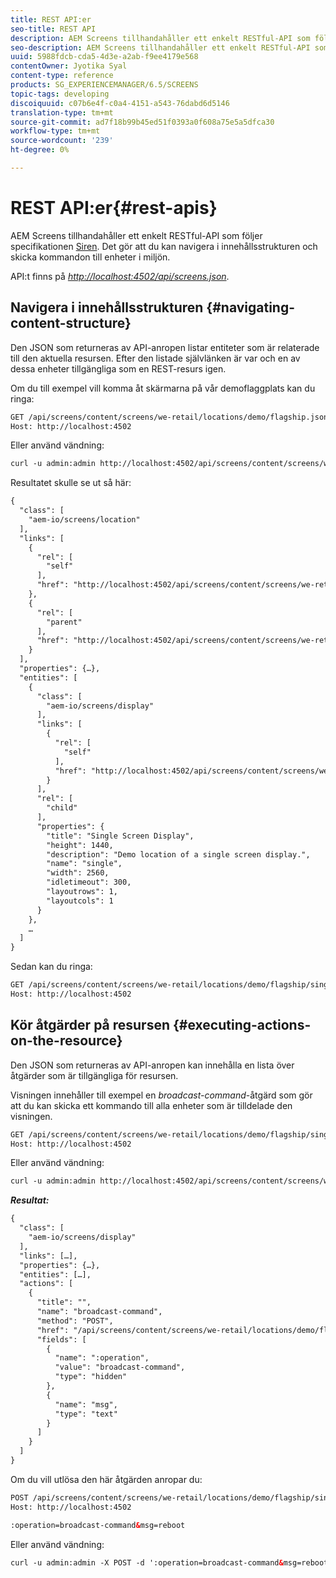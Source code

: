 ```yaml
---
title: REST API:er
seo-title: REST API
description: AEM Screens tillhandahåller ett enkelt RESTful-API som följer Siren-specifikationen. Följ den här sidan om du vill lära dig hur du navigerar i innehållsstrukturen och skickar kommandon till enheter i miljön.
seo-description: AEM Screens tillhandahåller ett enkelt RESTful-API som följer Siren-specifikationen. Följ den här sidan om du vill lära dig hur du navigerar i innehållsstrukturen och skickar kommandon till enheter i miljön.
uuid: 5988fdcb-cda5-4d3e-a2ab-f9ee4179e568
contentOwner: Jyotika Syal
content-type: reference
products: SG_EXPERIENCEMANAGER/6.5/SCREENS
topic-tags: developing
discoiquuid: c07b6e4f-c0a4-4151-a543-76dabd6d5146
translation-type: tm+mt
source-git-commit: ad7f18b99b45ed51f0393a0f608a75e5a5dfca30
workflow-type: tm+mt
source-wordcount: '239'
ht-degree: 0%

---
```



# REST API:er{#rest-apis}

AEM Screens tillhandahåller ett enkelt RESTful-API som följer specifikationen [Siren](https://github.com/kevinswiber/siren). Det gör att du kan navigera i innehållsstrukturen och skicka kommandon till enheter i miljön.

API:t finns på [*http://localhost:4502/api/screens.json*](http://localhost:4502/api/screens.json).

## Navigera i innehållsstrukturen {#navigating-content-structure}

Den JSON som returneras av API-anropen listar entiteter som är relaterade till den aktuella resursen. Efter den listade självlänken är var och en av dessa enheter tillgängliga som en REST-resurs igen.

Om du till exempel vill komma åt skärmarna på vår demoflaggplats kan du ringa:

```xml
GET /api/screens/content/screens/we-retail/locations/demo/flagship.json HTTP/1.1
Host: http://localhost:4502
```

Eller använd vändning:

```xml
curl -u admin:admin http://localhost:4502/api/screens/content/screens/we-retail/locations/demo/flagship.json
```

Resultatet skulle se ut så här:

```xml
{
  "class": [
    "aem-io/screens/location"
  ],
  "links": [
    {
      "rel": [
        "self"
      ],
      "href": "http://localhost:4502/api/screens/content/screens/we-retail/locations/demo/flagship.json"
    },
    {
      "rel": [
        "parent"
      ],
      "href": "http://localhost:4502/api/screens/content/screens/we-retail/locations/demo.json"
    }
  ],
  "properties": {…},
  "entities": [
    {
      "class": [
        "aem-io/screens/display"
      ],
      "links": [
        {
          "rel": [
            "self"
          ],
          "href": "http://localhost:4502/api/screens/content/screens/we-retail/locations/demo/flagship/single.json"
        }
      ],
      "rel": [
        "child"
      ],
      "properties": {
        "title": "Single Screen Display",
        "height": 1440,
        "description": "Demo location of a single screen display.",
        "name": "single",
        "width": 2560,
        "idletimeout": 300,
        "layoutrows": 1,
        "layoutcols": 1
      }
    },
    …
  ]
}
```

Sedan kan du ringa:

```xml
GET /api/screens/content/screens/we-retail/locations/demo/flagship/single.json HTTP/1.1
Host: http://localhost:4502
```

## Kör åtgärder på resursen {#executing-actions-on-the-resource}

Den JSON som returneras av API-anropen kan innehålla en lista över åtgärder som är tillgängliga för resursen.

Visningen innehåller till exempel en *broadcast-command*-åtgärd som gör att du kan skicka ett kommando till alla enheter som är tilldelade den visningen.

```xml
GET /api/screens/content/screens/we-retail/locations/demo/flagship/single.json HTTP/1.1
Host: http://localhost:4502
```

Eller använd vändning:

```xml
curl -u admin:admin http://localhost:4502/api/screens/content/screens/we-retail/locations/demo/flagship/single.json
```

***Resultat:***

```xml
{
  "class": [
    "aem-io/screens/display"
  ],
  "links": […],
  "properties": {…},
  "entities": […],
  "actions": [
    {
      "title": "",
      "name": "broadcast-command",
      "method": "POST",
      "href": "/api/screens/content/screens/we-retail/locations/demo/flagship/single",
      "fields": [
        {
          "name": ":operation",
          "value": "broadcast-command",
          "type": "hidden"
        },
        {
          "name": "msg",
          "type": "text"
        }
      ]
    }
  ]
}
```

Om du vill utlösa den här åtgärden anropar du:

```xml
POST /api/screens/content/screens/we-retail/locations/demo/flagship/single.json HTTP/1.1
Host: http://localhost:4502

:operation=broadcast-command&msg=reboot
```

Eller använd vändning:

```xml
curl -u admin:admin -X POST -d ':operation=broadcast-command&msg=reboot' http://localhost:4502/api/screens/content/screens/we-retail/locations/demo/flagship/single.json
```

